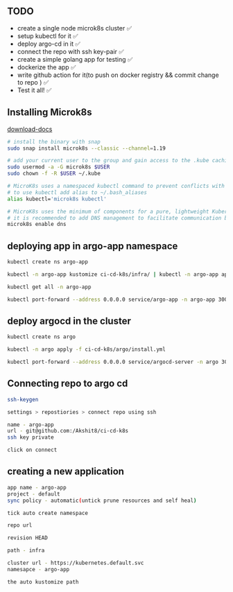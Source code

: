 ## TODO
- create a single node microk8s cluster ✅
- setup kubectl for it ✅
- deploy argo-cd in it ✅
- connect the repo with ssh key-pair ✅
- create a simple golang app for testing ✅
- dockerize the app ✅
- write github action for it(to push on docker registry && commit change to repo ) ✅
- Test it all! ✅

## Installing Microk8s
[download-docs](https://microk8s.io/docs)
```bash
# install the binary with snap
sudo snap install microk8s --classic --channel=1.19

# add your current user to the group and gain access to the .kube caching directory
sudo usermod -a -G microk8s $USER
sudo chown -f -R $USER ~/.kube

# MicroK8s uses a namespaced kubectl command to prevent conflicts with any existing installs of kubectl
# to use kubectl add alias to ~/.bash_aliases
alias kubectl='microk8s kubectl'

# MicroK8s uses the minimum of components for a pure, lightweight Kubernetes
# it is recommended to add DNS management to facilitate communication between services
microk8s enable dns
```

## deploying app in argo-app namespace
```bash
kubectl create ns argo-app

kubectl -n argo-app kustomize ci-cd-k8s/infra/ | kubectl -n argo-app apply -f -

kubectl get all -n argo-app

kubectl port-forward --address 0.0.0.0 service/argo-app -n argo-app 3000:3000
```

## deploy argocd in the cluster
```bash
kubectl create ns argo

kubectl -n argo apply -f ci-cd-k8s/argo/install.yml  

kubectl port-forward --address 0.0.0.0 service/argocd-server -n argo 3001:443
```

## Connecting repo to argo cd
```bash
ssh-keygen

settings > repostiories > connect repo using ssh

name - argo-app
url - git@github.com:/Akshit8/ci-cd-k8s
ssh key private

click on connect
```

## creating a new application
```bash
app name - argo-app
project - default
sync policy - automatic(untick prune resources and self heal)

tick auto create namespace

repo url

revision HEAD

path - infra

cluster url - https://kubernetes.default.svc
namesapce - argo-app

the auto kustomize path
```